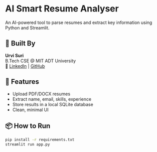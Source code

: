 # AI Smart Resume Analyser

An AI-powered tool to parse resumes and extract key information using Python and Streamlit.

## 🔧 Built By
**Urvi Suri**  
B.Tech CSE @ MIT ADT University  
🔗 [LinkedIn](https://linkedin.com/in/yourprofile) | [GitHub](https://github.com/yourprofile)

## 🚀 Features
- Upload PDF/DOCX resumes
- Extract name, email, skills, experience
- Store results in a local SQLite database
- Clean, minimal UI

## 📦 How to Run
```bash
pip install -r requirements.txt
streamlit run app.py
